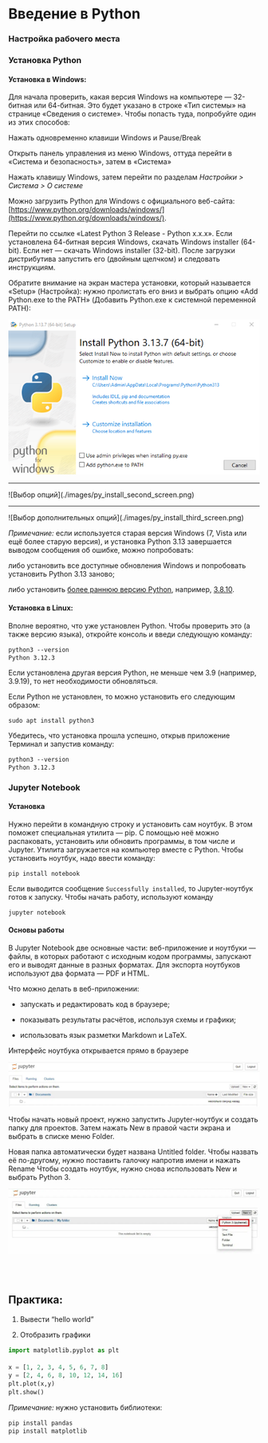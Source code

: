 Введение в Python
=================

### Настройка рабочего места

### Установка Python

#### Установка в Windows:

Для начала проверить, какая версия Windows на компьютере — 32-битная или 64-битная. Это будет указано в строке «Тип системы» на странице «Сведения о системе». Чтобы попасть туда, попробуйте один из этих способов:

Нажать одновременно клавиши Windows и Pause/Break

Открыть панель управления из меню Windows, оттуда перейти в «Система и безопасность», затем в «Система»

Нажать клавишу Windows, затем перейти по разделам _Настройки > Система > О системе_

Можно загрузить Python для Windows с официального веб-сайта:
[https://www.python.org/downloads/windows/](https://www.python.org/downloads/windows/).

Перейти по ссылке «Latest Python 3 Release - Python x.x.x». Если установлена 64-битная версия Windows, скачать Windows installer (64-bit). Если нет — скачать Windows installer (32-bit). После загрузки дистрибутива запустить его (двойным щелчком) и следовать инструкциям.

Обратите внимание на экран мастера установки, который называется «Setup» (Настройка): нужно пролистать его вниз и выбрать опцию «Add Python.exe to the PATH» (Добавить Python.exe к системной переменной PATH):

![Установка](./images/py_install_first_screen.png)
<hr>
![Выбор опций](./images/py_install_second_screen.png)
<hr>
![Выбор дополнительных опций](./images/py_install_third_screen.png)


_Примечание:_ если используется старая версия Windows (7, Vista или ещё более старую версия), и установка Python 3.13 завершается выводом сообщения об ошибке, можно попробовать:

либо установить все доступные обновления Windows и попробовать установить Python 3.13 заново;

либо установить [более раннюю версию Python](https://www.python.org/downloads/windows/), например, [3.8.10](https://www.python.org/downloads/release/python-3810/).

#### Установка в Linux:

Вполне вероятно, что уже установлен Python. Чтобы проверить это (а также версию языка), откройте консоль и введи следующую команду:

```
python3 --version 
Python 3.12.3
```

Если установлена другая версия Python, не меньше чем 3.9 (например, 3.9.19), то нет необходимости обновляться.

Если Python не установлен, то можно установить его следующим образом:
```
sudo apt install python3
```


Убедитесь, что установка прошла успешно, открыв приложение Терминал и запустив команду:

```
python3 --version 
Python 3.12.3
```


### Jupyter Notebook

#### Установка

Нужно перейти в командную строку и установить сам ноутбук. В этом поможет специальная утилита — pip. С помощью неё можно распаковать, установить или обновить программы, в том числе и Jupyter. Утилита загружается на компьютер вместе с Python. Чтобы установить ноутбук, надо ввести команду:

```
pip install notebook
```


Если выводится сообщение `Successfully installed`, то Jupyter-ноутбук готов к запуску. Чтобы начать работу, используют команду

```
jupyter notebook
```


#### Основы работы

В Jupyter Notebook две основные части: веб-приложение и ноутбуки ― файлы, в которых работают с исходным кодом программы, запускают его и выводят данные в разных форматах. Для экспорта ноутбуков используют два формата ― PDF и HTML.

Что можно делать в веб-приложении:

- запускать и редактировать код в браузере;

- показывать результаты расчётов, используя схемы и графики;

- использовать язык разметки Markdown и LaTeX.

Интерфейс ноутбука открывается прямо в браузере

![Главное окно](./images/jupyter_main_window.png)

Чтобы начать новый проект, нужно запустить Jupyter-ноутбук и создать папку для проектов. Затем нажать New в правой части экрана и выбрать в списке меню Folder.

Новая папка автоматически будет названа Untitled folder. Чтобы назвать её по-другому, нужно поставить галочку напротив имени и нажать Rename Чтобы создать ноутбук, нужно снова использовать New и выбрать Python 3.

![Создание ноутбука](./images/notebook_creation.png)

<br><br>
## Практика:

1. Вывести “hello world”

2. Отобразить графики

```python
import matplotlib.pyplot as plt 

x = [1, 2, 3, 4, 5, 6, 7, 8] 
y = [2, 4, 6, 8, 10, 12, 14, 16] 
plt.plot(x,y) 
plt.show()
```


_Примечание:_ нужно установить библиотеки:
```
pip install pandas
pip install matplotlib
```

